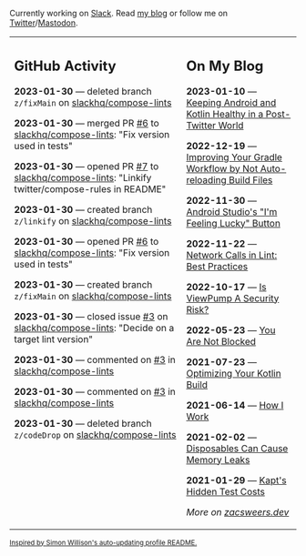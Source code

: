 Currently working on [Slack](https://slack.com/). Read [my blog](https://zacsweers.dev/) or follow me on [Twitter](https://twitter.com/ZacSweers)/[Mastodon](https://hachyderm.io/@ZacSweers).

<table><tr><td valign="top" width="60%">

## GitHub Activity
<!-- githubActivity starts -->
**2023-01-30** — deleted branch `z/fixMain` on [slackhq/compose-lints](https://github.com/slackhq/compose-lints)

**2023-01-30** — merged PR [#6](https://github.com/slackhq/compose-lints/pull/6) to [slackhq/compose-lints](https://github.com/slackhq/compose-lints): "Fix version used in tests"

**2023-01-30** — opened PR [#7](https://github.com/slackhq/compose-lints/pull/7) to [slackhq/compose-lints](https://github.com/slackhq/compose-lints): "Linkify twitter/compose-rules in README"

**2023-01-30** — created branch `z/linkify` on [slackhq/compose-lints](https://github.com/slackhq/compose-lints)

**2023-01-30** — opened PR [#6](https://github.com/slackhq/compose-lints/pull/6) to [slackhq/compose-lints](https://github.com/slackhq/compose-lints): "Fix version used in tests"

**2023-01-30** — created branch `z/fixMain` on [slackhq/compose-lints](https://github.com/slackhq/compose-lints)

**2023-01-30** — closed issue [#3](https://github.com/slackhq/compose-lints/issues/3) on [slackhq/compose-lints](https://github.com/slackhq/compose-lints): "Decide on a target lint version"

**2023-01-30** — commented on [#3](https://github.com/slackhq/compose-lints/issues/3#issuecomment-1409301089) in [slackhq/compose-lints](https://github.com/slackhq/compose-lints)

**2023-01-30** — commented on [#3](https://github.com/slackhq/compose-lints/issues/3#issuecomment-1409155092) in [slackhq/compose-lints](https://github.com/slackhq/compose-lints)

**2023-01-30** — deleted branch `z/codeDrop` on [slackhq/compose-lints](https://github.com/slackhq/compose-lints)
<!-- githubActivity ends -->
</td><td valign="top" width="40%">

## On My Blog
<!-- blog starts -->
**2023-01-10** — [Keeping Android and Kotlin Healthy in a Post-Twitter World](https://www.zacsweers.dev/keeping-android-healthy/)

**2022-12-19** — [Improving Your Gradle Workflow by Not Auto-reloading Build Files](https://www.zacsweers.dev/improving-your-workflow-by-not-auto-reloading-build-files/)

**2022-11-30** — [Android Studio's "I'm Feeling Lucky" Button](https://www.zacsweers.dev/android-studios-im-feeling-lucky-button/)

**2022-11-22** — [Network Calls in Lint: Best Practices](https://www.zacsweers.dev/network-calls-in-lint-best-practices/)

**2022-10-17** — [Is ViewPump A Security Risk?](https://www.zacsweers.dev/is-viewpump-a-security-risk/)

**2022-05-23** — [You Are Not Blocked](https://www.zacsweers.dev/you-are-not-blocked/)

**2021-07-23** — [Optimizing Your Kotlin Build](https://www.zacsweers.dev/optimizing-your-kotlin-build/)

**2021-06-14** — [How I Work](https://www.zacsweers.dev/how-i-work/)

**2021-02-02** — [Disposables Can Cause Memory Leaks](https://www.zacsweers.dev/disposables-can-cause-memory-leaks/)

**2021-01-29** — [Kapt's Hidden Test Costs](https://www.zacsweers.dev/kapts-hidden-test-costs/)
<!-- blog ends -->
_More on [zacsweers.dev](https://zacsweers.dev/)_
</td></tr></table>

<sub><a href="https://simonwillison.net/2020/Jul/10/self-updating-profile-readme/">Inspired by Simon Willison's auto-updating profile README.</a></sub>